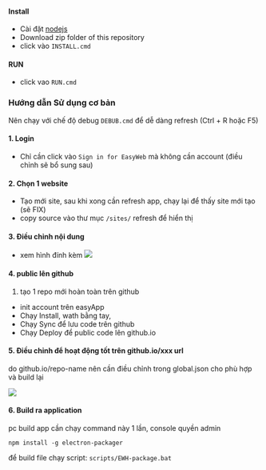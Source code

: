 #### Install 
 - Cài đặt [nodejs](https://nodejs.org/en/)
 - Download zip folder of this repository
 - click vào ```INSTALL.cmd``` 

#### RUN
 - click vao ```RUN.cmd```
 
### Hướng dẫn Sử dụng cơ bản

Nên chạy với chế độ debug ```DEBUB.cmd``` để dễ dàng refresh (Ctrl + R hoặc F5)

#### 1. Login
 - Chỉ cần click vào ```Sign in for EasyWeb``` mà không cần account
    (điều chỉnh sẽ bổ sung sau)
 
#### 2. Chọn 1 website
 - Tạo mới site, sau khi xong cần refresh app, chạy lại để thấy site mới tạo (sẽ FIX)
 - copy source vào thư mục ```/sites/``` refresh để hiển thị
#### 3. Điều chỉnh nội dung
 - xem hình đính kèm
 ![](https://raw.githubusercontent.com/easywebhub/easyapp/master/documents/ewa-editor.png)

#### 4. public lên github
 1. tạo 1 repo mới hoàn toàn trên github
 - init account trên easyApp
 - Chạy Install, wath bằng tay,
 - Chạy Sync để lưu code trên github
 - Chạy Deploy để public code lên github.io

#### 5. Điều chỉnh để hoạt động tốt trên github.io/xxx  url
do github.io/repo-name nên cần điều chỉnh trong global.json cho phù hợp và build lại

 ![](https://raw.githubusercontent.com/easywebhub/easyapp/master/documents/ewa-github-url.png)
 
 #### 6. Build ra application
pc build app cần chạy command này 1 lần, console quyền admin
```
npm install -g electron-packager
```
để build file chạy script:  ```scripts/EWH-package.bat```
